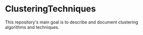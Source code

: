 # ClusteringTechniques
This repository's main goal is to describe and document clustering algorithms and techniques.
